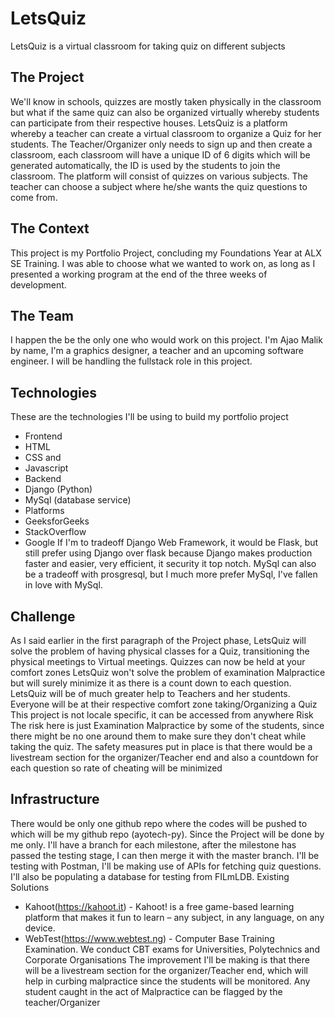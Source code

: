# LetsQuiz

LetsQuiz is a virtual classroom for taking quiz on different subjects

## The Project

We'll know in schools, quizzes are mostly taken physically in the classroom but what if the same quiz can also be organized virtually whereby students can participate from their respective houses.
LetsQuiz is a platform whereby a teacher can create a virtual classroom to organize a Quiz for her students. The Teacher/Organizer only needs to sign up and then create a classroom, each classroom will have a unique ID of 6 digits which will be generated automatically, the ID is used by the students to join the classroom.
The platform will consist of quizzes on various subjects. The teacher can choose a subject where he/she wants the quiz questions to come from.

## The Context

This project is my Portfolio Project, concluding my Foundations Year at ALX SE Training. I was able to choose what we wanted to work on, as long as I presented a working program at the end of the three weeks of development.

## The Team

I happen the be the only one who would work on this project. I'm Ajao Malik by name, I'm a graphics designer, a teacher and an upcoming software engineer.
I will be handling the fullstack role in this project.

## Technologies

These are the technologies I'll be using to build my portfolio project

- Frontend
- HTML
- CSS and
- Javascript
- Backend
- Django (Python)
- MySql (database service)
- Platforms
- GeeksforGeeks
- StackOverflow
- Google
  If I'm to tradeoff Django Web Framework, it would be Flask, but still prefer using Django over flask because Django makes production faster and easier, very efficient, it security it top notch.
  MySql can also be a tradeoff with prosgresql, but I much more prefer MySql, I've fallen in love with MySql.

## Challenge

As I said earlier in the first paragraph of the Project phase, LetsQuiz will solve the problem of having physical classes for a Quiz, transitioning the physical meetings to Virtual meetings. Quizzes can now be held at your comfort zones
LetsQuiz won't solve the problem of examination Malpractice but will surely minimize it as there is a count down to each question.
LetsQuiz will be of much greater help to Teachers and her students. Everyone will be at their respective comfort zone taking/Organizing a Quiz
This project is not locale specific, it can be accessed from anywhere
Risk
The risk here is just Examination Malpractice by some of the students, since there might be no one around them to make sure they don't cheat while taking the quiz. The safety measures put in place is that there would be a livestream section for the organizer/Teacher end and also a countdown for each question so rate of cheating will be minimized

## Infrastructure

There would be only one github repo where the codes will be pushed to which will be my github repo (ayotech-py). Since the Project will be done by me only. I'll have a branch for each milestone, after the milestone has passed the testing stage, I can then merge it with the master branch. I'll be testing with Postman, I'll be making use of APIs for fetching quiz questions. I'll also be populating a database for testing from FILmLDB.
Existing Solutions

- Kahoot(https://kahoot.it) - Kahoot! is a free game-based learning platform that makes it fun to learn – any subject, in any language, on any device.
- WebTest(https://www.webtest.ng) - Computer Base Training Examination. We conduct CBT exams for Universities, Polytechnics and Corporate Organisations
  The improvement I'll be making is that there will be a livestream section for the organizer/Teacher end, which will help in curbing malpractice since the students will be monitored. Any student caught in the act of Malpractice can be flagged by the teacher/Organizer
